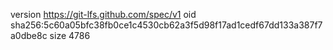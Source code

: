 version https://git-lfs.github.com/spec/v1
oid sha256:5c60a05bfc38fb0ce1c4530cb62a3f5d98f17ad1cedf67dd133a387f7a0dbe8c
size 4786
